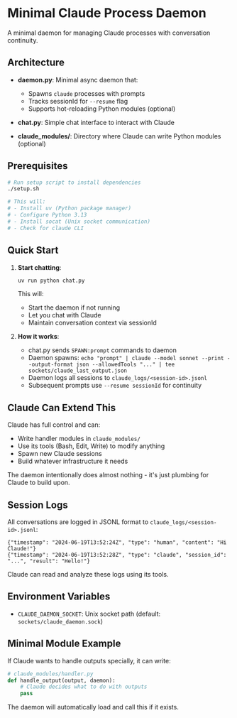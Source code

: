 # Minimal Claude Process Daemon

A minimal daemon for managing Claude processes with conversation continuity.

## Architecture

- **daemon.py**: Minimal async daemon that:
  - Spawns `claude` processes with prompts
  - Tracks sessionId for `--resume` flag
  - Supports hot-reloading Python modules (optional)
  
- **chat.py**: Simple chat interface to interact with Claude

- **claude_modules/**: Directory where Claude can write Python modules (optional)

## Prerequisites

```bash
# Run setup script to install dependencies
./setup.sh

# This will:
# - Install uv (Python package manager)
# - Configure Python 3.13
# - Install socat (Unix socket communication)
# - Check for claude CLI
```

## Quick Start

1. **Start chatting**:
   ```bash
   uv run python chat.py
   ```
   
   This will:
   - Start the daemon if not running
   - Let you chat with Claude
   - Maintain conversation context via sessionId

2. **How it works**:
   - chat.py sends `SPAWN:prompt` commands to daemon
   - Daemon spawns: `echo "prompt" | claude --model sonnet --print --output-format json --allowedTools "..." | tee sockets/claude_last_output.json`
   - Daemon logs all sessions to `claude_logs/<session-id>.jsonl`
   - Subsequent prompts use `--resume sessionId` for continuity

## Claude Can Extend This

Claude has full control and can:
- Write handler modules in `claude_modules/`
- Use its tools (Bash, Edit, Write) to modify anything
- Spawn new Claude sessions
- Build whatever infrastructure it needs

The daemon intentionally does almost nothing - it's just plumbing for Claude to build upon.

## Session Logs

All conversations are logged in JSONL format to `claude_logs/<session-id>.jsonl`:
```jsonl
{"timestamp": "2024-06-19T13:52:24Z", "type": "human", "content": "Hi Claude!"}
{"timestamp": "2024-06-19T13:52:28Z", "type": "claude", "session_id": "...", "result": "Hello!"}
```

Claude can read and analyze these logs using its tools.

## Environment Variables

- `CLAUDE_DAEMON_SOCKET`: Unix socket path (default: `sockets/claude_daemon.sock`)

## Minimal Module Example

If Claude wants to handle outputs specially, it can write:

```python
# claude_modules/handler.py
def handle_output(output, daemon):
    # Claude decides what to do with outputs
    pass
```

The daemon will automatically load and call this if it exists.